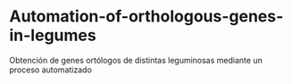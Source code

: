 # Automation-of-orthologous-genes-in-legumes
Obtención de genes ortólogos de distintas leguminosas mediante un proceso automatizado
